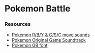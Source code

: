 # Pokemon Battle

### Resources

* [Pokemon R/B/Y & G/S/C move sounds](http://cutstuff.net/forum/index.php?topic=6528.0)
* [Pokemon Original Game Soundtrack](https://downloads.khinsider.com/game-soundtracks/album/pokemon-original-game-soundtrack)
* [Pokemon GB font](http://www.fontspace.com/jackster-productions/pokemon-gb)
